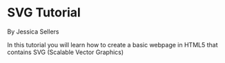 # SVG Tutorial
By Jessica Sellers

In this tutorial you will learn how to create a basic webpage in HTML5 that contains SVG (Scalable Vector Graphics)
